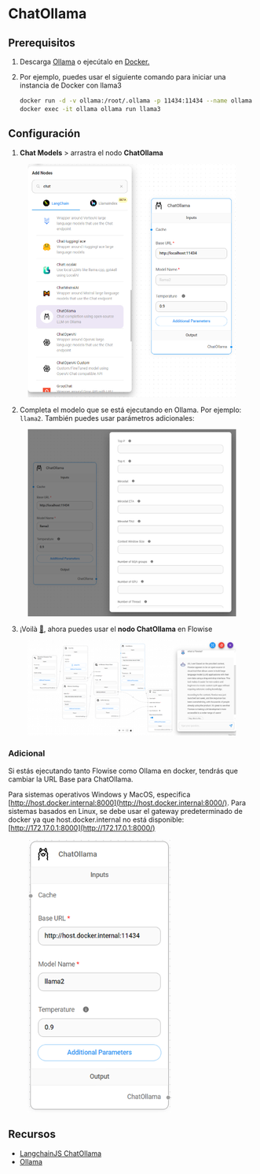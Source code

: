 # ChatOllama

## Prerequisitos

1. Descarga [Ollama](https://github.com/ollama/ollama) o ejecútalo en [Docker.](https://hub.docker.com/r/ollama/ollama)
2.  Por ejemplo, puedes usar el siguiente comando para iniciar una instancia de Docker con llama3

    ```bash
    docker run -d -v ollama:/root/.ollama -p 11434:11434 --name ollama ollama/ollama
    docker exec -it ollama ollama run llama3
    ```

## Configuración

1. **Chat Models** > arrastra el nodo **ChatOllama**

<figure><img src="../../../../.gitbook/assets/image (139).png" alt="" width="563"><figcaption></figcaption></figure>

2. Completa el modelo que se está ejecutando en Ollama. Por ejemplo: `llama2`. También puedes usar parámetros adicionales:

<figure><img src="../../../../.gitbook/assets/image (140).png" alt=""><figcaption></figcaption></figure>

3. ¡Voilà [🎉](https://emojipedia.org/party-popper/), ahora puedes usar el **nodo ChatOllama** en Flowise

<figure><img src="../../../../.gitbook/assets/image (141).png" alt=""><figcaption></figcaption></figure>

### Adicional

Si estás ejecutando tanto Flowise como Ollama en docker, tendrás que cambiar la URL Base para ChatOllama.

Para sistemas operativos Windows y MacOS, especifica [http://host.docker.internal:8000](http://host.docker.internal:8000/). Para sistemas basados en Linux, se debe usar el gateway predeterminado de docker ya que host.docker.internal no está disponible: [http://172.17.0.1:8000](http://172.17.0.1:8000/)

<figure><img src="../../../../.gitbook/assets/image (142).png" alt="" width="292"><figcaption></figcaption></figure>

## Recursos

* [LangchainJS ChatOllama](https://js.langchain.com/docs/integrations/chat/ollama)
* [Ollama](https://github.com/ollama/ollama)
